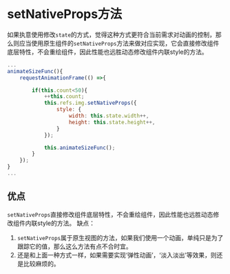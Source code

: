 # setNativeProps方法
如果执意使用修改`state`的方式，觉得这种方式更符合当前需求对动画的控制，那么则应当使用原生组件的`setNativeProps`方法来做对应实现，它会直接修改组件底层特性，不会重绘组件，因此性能也远胜动态修改组件内联style的方法。

```javascript
...
animateSizeFunc(){
    requestAnimationFrame(() =>{

        if(this.count<50){
            ++this.count;
            this.refs.img.setNativeProps({
                style: {
                    width: this.state.width++,
                    height: this.state.height++,
                }
            });

            this.animateSizeFunc();
        }
    });
}
...
```

## 优点
`setNativeProps`直接修改组件底层特性，不会重绘组件，因此性能也远胜动态修改组件内联style的方法。
缺点：
1. `setNativeProps`属于原生视图的方法，如果我们使用一个动画，单纯只是为了跟踪它的值，那么这么方法有点不合时宜。
2. 还是和上面一种方式一样，如果需要实现‘弹性动画’，‘淡入淡出’等效果，则还是比较麻烦的。
